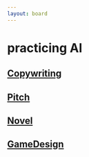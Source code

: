 ```yaml
---
layout: board
---
```


# practicing AI

## [Copywriting](./Copywriting/)

## [Pitch](./Pitch/)

## [Novel](./Novel/)

## [GameDesign](./GameDesign/)